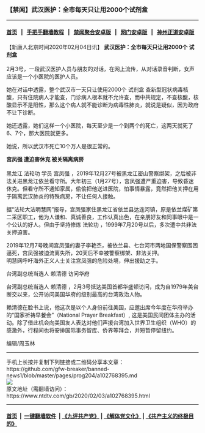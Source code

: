 ### 【禁闻】武汉医护：全市每天只让用2000个试剂盒
------------------------

#### [首页](https://github.com/gfw-breaker/banned-news1/blob/master/README.md) &nbsp;&nbsp;|&nbsp;&nbsp; [手把手翻墙教程](https://github.com/gfw-breaker/guides/wiki) &nbsp;&nbsp;|&nbsp;&nbsp; [禁闻聚合安卓版](https://github.com/gfw-breaker/bn-android) &nbsp;&nbsp;|&nbsp;&nbsp; [网门安卓版](https://github.com/oGate2/oGate) &nbsp;&nbsp;|&nbsp;&nbsp; [神州正道安卓版](https://github.com/SzzdOgate/update) 



<div><div class="post_content" itemprop="articleBody">
 <p>
  【新唐人北京时间2020年02月04日讯】
  <strong>
   武汉医护：全市每天只让用2000个
   <ok href="https://www.ntdtv.com/gb/试剂盒.htm">
    试剂盒
   </ok>
   <br/>
  </strong>
  <br/>
  2月3号，一段武汉医护人员与朋友的对话，在网上流传，从对话录音判断，女声应该是一个小医院的医护人员。
 </p>
 <p>
  她在对话中透露，整个武汉市一天只让使用2000个
  <ok href="https://www.ntdtv.com/gb/试剂盒.htm">
   试剂盒
  </ok>
  查新型冠状病毒核酸，只有住院病人才能查，门诊病人根本就不允许查，而中共规定，不查核酸，核酸显示不是阳性，那么这个病人就不能诊断为病毒性肺炎，就说是疑似，因为政府不让下诊断。
 </p>
 <p>
  她还透露，她们这样一个小医院，每天至少是一个到两个的死亡，这两天就死了6、7个，那大医院就更多。
 </p>
 <p>
  她说，所以武汉市死亡10个万人是很正常的。
 </p>
 <p>
  <strong>
   <ok href="https://www.ntdtv.com/gb/宫凤强.htm">
    宫凤强
   </ok>
   遭迫害休克 被关隔离病房
   <br/>
  </strong>
  <br/>
  黑龙江
  <ok href="https://www.ntdtv.com/gb/法轮功.htm">
   法轮功
  </ok>
  学员
  <ok href="https://www.ntdtv.com/gb/宫凤强.htm">
   宫凤强
  </ok>
  ，2019年12月27号被黑龙江密山警察绑架，之后被非法关进黑龙江依兰看守所。大年初三（1月27号），宫凤强遭严重迫害，导致昏迷休克。但看守所不通知家属，偷偷把他送进医院，怕事情暴露，竟然把他关押在用于隔离武汉肺炎的特殊病房，不让任何人接触。
 </p>
 <p>
  据“法轮大法明慧网”报导，宫凤强家住黑龙江省依兰县达连河镇，原是依兰煤矿第二采区职工，他为人谦和、真诚善良，工作认真出色，在亲朋好友和同事眼中是一个公认的好人。但由于坚持修炼
  <ok href="https://www.ntdtv.com/gb/法轮功.htm">
   法轮功
  </ok>
  ，1999年7月20号以后，多次遭中共非法关押迫害。
 </p>
 <p>
  2019年12月7号晚间宫凤强的妻子李艳杰，被依兰县、七台河市两地国保警察围困逼死，宫凤强被迫流离失所，20天后不幸被警察绑架、非法关押。
  <br/>
  明慧网呼吁海外正义人士关注宫凤强的危险处境，伸出援助之手。
 </p>
 <p>
  台湾副总统当选人
  <ok href="https://www.ntdtv.com/gb/赖清德.htm">
   赖清德
  </ok>
  访问华府
 </p>
 <p>
  台湾副总统当选人
  <ok href="https://www.ntdtv.com/gb/赖清德.htm">
   赖清德
  </ok>
  ，2月3号抵达美国首都华盛顿访问，成为自1979年美台断交以来，公开访问美国华府的级别最高的台湾政治人物。
 </p>
 <p>
  赖清德在脸书上说，他这次是以个人身份前往美国，应邀出席今年度在华府举办的“国家祈祷早餐会”（National Prayer Breakfast）, 这是美国民间团体主办的活动。除了借此机会向美国友人表达对他们声援台湾加入世界卫生组织（WHO）的感激外，行程间也将安排国际事务智库、侨界等拜会，并短暂停留纽约。
 </p>
 <p>
  编辑/周玉林
 </p>
 <div class="single_ad">
 </div>
</div>
</div>
<hr/>
手机上长按并复制下列链接或二维码分享本文章：<br/>
https://github.com/gfw-breaker/banned-news1/blob/master/pages/prog204/a102768395.md <br/>
<a href='https://github.com/gfw-breaker/banned-news1/blob/master/pages/prog204/a102768395.md'><img src='https://github.com/gfw-breaker/banned-news1/blob/master/pages/prog204/a102768395.md.png'/></a> <br/>
原文地址（需翻墙访问）：https://www.ntdtv.com/gb/2020/02/03/a102768395.html


------------------------
#### [首页](https://github.com/gfw-breaker/banned-news1/blob/master/README.md) &nbsp;|&nbsp; [一键翻墙软件](https://github.com/gfw-breaker/nogfw/blob/master/README.md) &nbsp;| [《九评共产党》](https://github.com/gfw-breaker/9ping.md/blob/master/README.md#九评之一评共产党是什么) | [《解体党文化》](https://github.com/gfw-breaker/jtdwh.md/blob/master/README.md) | [《共产主义的终极目的》](https://github.com/gfw-breaker/gczydzjmd.md/blob/master/README.md)


<img src='http://gfw-breaker.win/banned-news/pages/prog204/a102768395.md' width='0px' height='0px'/>